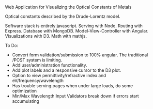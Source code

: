 Web Application for Visualizing the Optical Constants of Metals

Optical constants described by the Drude-Lorentz model.

Software stack is entirely javascript. Serving with Node. Routing with Express. Database with MongoDB. Model-View-Controller with Angular. Visualizations with D3. Math with mathjs.

To Do:

- Convert form validation/submission to 100% angular. The traditional /POST system is limiting.
- Add user/administration functionality.
- Add plot labels and a responsive cursor to the D3 plot.
- Option to view permittivity/refractive index and eV/frequency/wavelength
- Has trouble serving pages when under large loads, do some optimization
- Min/Max Wavelength Input Validators break down if errors start accumulating